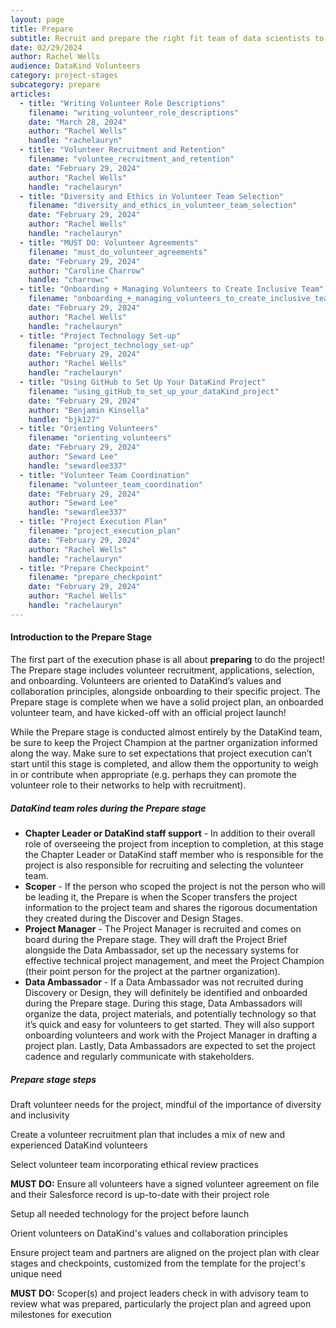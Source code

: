 ```yaml
---
layout: page
title: Prepare
subtitle: Recruit and prepare the right fit team of data scientists to complete the project.
date: 02/29/2024
author: Rachel Wells
audience: DataKind Volunteers
category: project-stages
subcategory: prepare
articles:
  - title: "Writing Volunteer Role Descriptions"
    filename: "writing_volunteer_role_descriptions"
    date: "March 28, 2024"
    author: "Rachel Wells"
    handle: "rachelauryn"
  - title: "Volunteer Recruitment and Retention"
    filename: "voluntee_recruitment_and_retention"
    date: "February 29, 2024"
    author: "Rachel Wells"
    handle: "rachelauryn"
  - title: "Diversity and Ethics in Volunteer Team Selection"
    filename: "diversity_and_ethics_in_volunteer_team_selection"
    date: "February 29, 2024"
    author: "Rachel Wells"
    handle: "rachelauryn"
  - title: "MUST DO: Volunteer Agreements"
    filename: "must_do_volunteer_agreements"
    date: "February 29, 2024"
    author: "Caroline Charrow"
    handle: "charrowc"
  - title: "Onboarding + Managing Volunteers to Create Inclusive Team"
    filename: "onboarding_+_managing_volunteers_to_create_inclusive_teams"
    date: "February 29, 2024"
    author: "Rachel Wells"
    handle: "rachelauryn"
  - title: "Project Technology Set-up"
    filename: "project_technology_set-up"
    date: "February 29, 2024"
    author: "Rachel Wells"
    handle: "rachelauryn"
  - title: "Using GitHub to Set Up Your DataKind Project"
    filename: "using_gitHub_to_set_up_your_dataKind_project"
    date: "February 29, 2024"
    author: "Benjamin Kinsella"
    handle: "bjk127"
  - title: "Orienting Volunteers"
    filename: "orienting_volunteers"
    date: "February 29, 2024"
    author: "Seward Lee"
    handle: "sewardlee337"
  - title: "Volunteer Team Coordination"
    filename: "volunteer_team_coordination"
    date: "February 29, 2024"
    author: "Seward Lee"
    handle: "sewardlee337"
  - title: "Project Execution Plan"
    filename: "project_execution_plan"
    date: "February 29, 2024"
    author: "Rachel Wells"
    handle: "rachelauryn"
  - title: "Prepare Checkpoint"
    filename: "prepare_checkpoint"
    date: "February 29, 2024"
    author: "Rachel Wells"
    handle: "rachelauryn"
---
```



#### Introduction to the Prepare Stage


The first part of the execution phase is all about **preparing** to do the project! The Prepare stage includes volunteer recruitment, applications, selection, and onboarding. Volunteers are oriented to DataKind’s values and collaboration principles, alongside onboarding to their specific project. The Prepare stage is complete when we have a solid project plan, an onboarded volunteer team, and have kicked\-off with an official project launch!


While the Prepare stage is conducted almost entirely by the DataKind team, be sure to keep the Project Champion at the partner organization informed along the way. Make sure to set expectations that project execution can’t start until this stage is completed, and allow them the opportunity to weigh in or contribute when appropriate (e.g. perhaps they can promote the volunteer role to their networks to help with recruitment).


##### DataKind team roles during the Prepare stage


* **Chapter Leader or DataKind staff support** \- In addition to their overall role of overseeing the project from inception to completion, at this stage the Chapter Leader or DataKind staff member who is responsible for the project is also responsible for recruiting and selecting the volunteer team.
* **Scoper** \- If the person who scoped the project is not the person who will be leading it, the Prepare is when the Scoper transfers the project information to the project team and shares the rigorous documentation they created during the Discover and Design Stages.
* **Project Manager** \- The Project Manager is recruited and comes on board during the Prepare stage. They will draft the Project Brief alongside the Data Ambassador, set up the necessary systems for effective technical project management, and meet the Project Champion (their point person for the project at the partner organization).
* **Data Ambassador** \- If a Data Ambassador was not recruited during Discovery or Design, they will definitely be identified and onboarded during the Prepare stage. During this stage, Data Ambassadors will organize the data, project materials, and potentially technology so that it’s quick and easy for volunteers to get started. They will also support onboarding volunteers and work with the Project Manager in drafting a project plan. Lastly, Data Ambassadors are expected to set the project cadence and regularly communicate with stakeholders.


##### Prepare stage steps


Draft volunteer needs for the project, mindful of the importance of diversity and inclusivity


Create a volunteer recruitment plan that includes a mix of new and experienced DataKind volunteers


Select volunteer team incorporating ethical review practices


**MUST DO:** Ensure all volunteers have a signed volunteer agreement on file and their Salesforce record is up\-to\-date with their project role


Setup all needed technology for the project before launch


Orient volunteers on DataKind's values and collaboration principles 


Ensure project team and partners are aligned on the project plan with clear stages and checkpoints, customized from the template for the project's unique need


**MUST DO:** Scoper(s) and project leaders check in with advisory team to review what was prepared, particularly the project plan and agreed upon milestones for execution